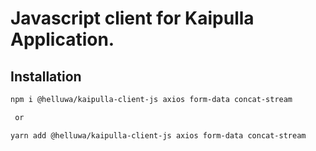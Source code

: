 # Javascript client for Kaipulla Application.

## Installation

```bash
npm i @helluwa/kaipulla-client-js axios form-data concat-stream

 or

yarn add @helluwa/kaipulla-client-js axios form-data concat-stream
```
